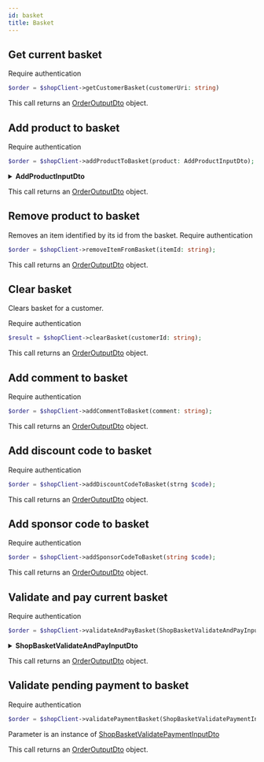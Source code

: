 ```yaml
---
id: basket
title: Basket
---
```


## Get current basket

<span class="badge badge--warning">Require authentication</span>

```php
$order = $shopClient->getCustomerBasket(customerUri: string)
```

This call returns an [OrderOutputDto](../shop-types#orderresponse) object.

## Add product to basket

<span class="badge badge--warning">Require authentication</span>

```php
$order = $shopClient->addProductToBasket(product: AddProductInputDto);
```

<details>
<summary><b>AddProductInputDto</b></summary>

| Fields              |                                             Type                                             |      Required      | Description                                |
| ------------------- | :------------------------------------------------------------------------------------------: | :----------------: | ------------------------------------------ |
| **organizationUri** |                                            string                                            | :white_check_mark: | The identifier of the **advertisement**    |
| **orderId**         |                                            string                                            |        :x:         | The uri of the **advertisment**            |
| **lattitude**       |                                            float                                             |        :x:         | The name of the **advertisement**          |
| **longitude**       |                                            float                                             |        :x:         | TODO                                       |
| **productId**       |                 [OrganizationOutputDto](../shop-types#OrganizationOutputDto)                 | :white_check_mark: | The organization associated to the order   |
| **orderQuantity**   |                                           integer                                            | :white_check_mark: | The customer associated to the order       |
| **options**         |   [ShopBasketAddProductOptionInputDto[]](../shop-types#ShopBasketAddProductOptionInputDto)   |        :x:         | The number of the order                    |
| **schedules**       | [ShopBasketAddProductScheduleInputDto[]](../shop-types#ShopBasketAddProductScheduleInputDto) |        :x:         | Number of day of the order                 |
| **offerId**         |                                            string                                            |        :x:         | Type of the order                          |
| **metadatas**       |                                            mixed                                             |        :x:         | The means of payment used                  |
| **customerUri**     |                                            string                                            |        :x:         | Payments associated to the order           |
| **isFreeTrial**     |                                           boolean                                            |        :x:         | The accepted offer associated to the order |

</details>

This call returns an [OrderOutputDto](../shop-types#orderresponse) object.

## Remove product to basket

Removes an item identified by its id from the basket.
<span class="badge badge--warning">Require authentication</span>

```php
$order = $shopClient->removeItemFromBasket(itemId: string);
```

This call returns an [OrderOutputDto](../shop-types#OrderResponse) object.

## Clear basket

Clears basket for a customer.

<span class="badge badge--warning">Require authentication</span>

```php
$result = $shopClient->clearBasket(customerId: string);
```

This call returns an [OrderOutputDto](../shop-types#OrderResponse) object.

## Add comment to basket

<span class="badge badge--warning">Require authentication</span>

```php
$order = $shopClient->addCommentToBasket(comment: string);
```

This call returns an [OrderOutputDto](../shop-types#OrderResponse) object.

## Add discount code to basket

<span class="badge badge--warning">Require authentication</span>

```php
$order = $shopClient->addDiscountCodeToBasket(strng $code);
```

This call returns an [OrderOutputDto](../shop-types#OrderResponse) object.

## Add sponsor code to basket

<span class="badge badge--warning">Require authentication</span>

```php
$order = $shopClient->addSponsorCodeToBasket(string $code);
```

This call returns an [OrderOutputDto](../shop-types#OrderResponse) object.

## Validate and pay current basket

<span class="badge badge--warning">Require authentication</span>

```php
$order = $shopClient->validateAndPayBasket(ShopBasketValidateAndPayInputDto $validation)
```

<details>
<summary><b>ShopBasketValidateAndPayInputDto</b></summary>

ShopBasketValidateAndPayInputDto extends [ShopBasketValidatePaymentInputDto](../shop-types#ShopBasketValidatePaymentInputDto)

| Fields             |                            Type                             |      Required      | Description                         |
| ------------------ | :---------------------------------------------------------: | :----------------: | ----------------------------------- |
| **meansOfPayment** | [ShopMeansOfPaymentEnum](shop-types#ShopMeansOfPaymentEnum) | :white_check_mark: | The identifier of the advertisement |

</details>

This call returns an [OrderOutputDto](../shop-types#OrderResponse) object.

## Validate pending payment to basket

<span class="badge badge--warning">Require authentication</span>

```php
$order = $shopClient->validatePaymentBasket(ShopBasketValidatePaymentInputDto $validation)

```

Parameter is an instance of [ShopBasketValidatePaymentInputDto](../shop-types#ShopBasketValidatePaymentInputDto)

This call returns an [OrderOutputDto](../shop-types#OrderResponse) object.
